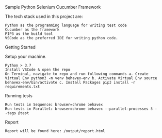 Sample Python Selenium Cucumber Framework

The tech stack used in this project are:

    Python as the programming language for writing test code
    Cucumber as the framework
    PIP3 as the build tool
    VSCode as the preferred IDE for writing python code.

Getting Started

Setup your machine.

    Python > 3.7
    Install VSCode & open the repo
    On Terminal, navigate to repo and run following commands a. Create Virtual Env python3 -m venv behavex-env b. Activate Virtual Env source behavex-env/bin/activate c. Install Packages pip3 install -r requirements.txt

Running tests

    Run tests in Sequence: browser=chrome behavex
    Run tests in Parallel: browser=chrome behavex --parallel-processes 5 --tags @test

Report

    Report will be found here: /output/report.html
